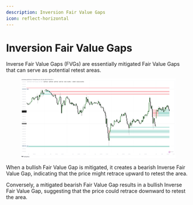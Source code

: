 ```yaml
---
description: Inversion Fair Value Gaps
icon: reflect-horizontal
---
```


# Inversion Fair Value Gaps

Inverse Fair Value Gaps (FVGs) are essentially mitigated Fair Value Gaps that can serve as potential retest areas.

<figure><img src="../../.gitbook/assets/docs-ifvg-002.png" alt=""><figcaption></figcaption></figure>

When a bullish Fair Value Gap is mitigated, it creates a bearish Inverse Fair Value Gap, indicating that the price might retrace upward to retest the area.

Conversely, a mitigated bearish Fair Value Gap results in a bullish Inverse Fair Value Gap, suggesting that the price could retrace downward to retest the area.
